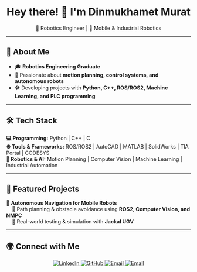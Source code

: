 <h1 align="center">Hey there! 👋 I'm Dinmukhamet Murat</h1>

<p align="center">
  🤖 Robotics Engineer | 🔬 Mobile & Industrial Robotics
</p>

---

## 🚀 About Me  
- 🎓 **Robotics Engineering Graduate**
- 🤖 Passionate about **motion planning, control systems, and autonomous robots**  
- 🛠️ Developing projects with **Python, C++, ROS/ROS2, Machine Learning, and PLC programming**  

---

## 🛠️ Tech Stack  
**💻 Programming:** Python | C++ | C   
**⚙️ Tools & Frameworks:** ROS/ROS2 | AutoCAD | MATLAB | SolidWorks | TIA Portal | CODESYS  
**🤖 Robotics & AI:** Motion Planning | Computer Vision | Machine Learning | Industrial Automation 

---

## 📌 Featured Projects  
🚀 **Autonomous Navigation for Mobile Robots**  
&nbsp;&nbsp;&nbsp;&nbsp;🔹 Path planning & obstacle avoidance using **ROS2, Computer Vision, and NMPC**  
&nbsp;&nbsp;&nbsp;&nbsp;🔹 Real-world testing & simulation with **Jackal UGV**  

---

## 🌍 Connect with Me  
<p align="center">
  <a href="https://www.linkedin.com/in/muratdinmukhamet">
    <img src="https://img.shields.io/badge/LinkedIn-%230077B5.svg?style=for-the-badge&logo=linkedin&logoColor=white" alt="LinkedIn">
  </a>
  <a href="https://github.com/mdinmukhamet9">
    <img src="https://img.shields.io/badge/GitHub-%23181717.svg?style=for-the-badge&logo=github&logoColor=white" alt="GitHub">
  </a>
  <a href="mailto:dinmukhamet.murat@gmail.com">
    <img src="https://img.shields.io/badge/Email-D14836?style=for-the-badge&logo=gmail&logoColor=white" alt="Email">
  </a>
  <a href="https://gitlab.com/dinmukhamet.murat">
    <img src="https://img.shields.io/gitlab/pipeline-coverage/:project" alt="Email">
  </a>
</p>
